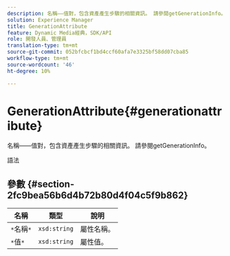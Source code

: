 ```yaml
---
description: 名稱——值對，包含資產產生步驟的相關資訊。 請參閱getGenerationInfo。
solution: Experience Manager
title: GenerationAttribute
feature: Dynamic Media經典，SDK/API
role: 開發人員、管理員
translation-type: tm+mt
source-git-commit: 052bfcbcf1bd4ccf60afa7e3325bf58dd07cba85
workflow-type: tm+mt
source-wordcount: '46'
ht-degree: 10%

---
```



# GenerationAttribute{#generationattribute}

名稱——值對，包含資產產生步驟的相關資訊。 請參閱getGenerationInfo。

語法

## 參數 {#section-2fc9bea56b6d4b72b80d4f04c5f9b862}

| 名稱 | 類型 | 說明 |
|---|---|---|
| `*`名稱`*` | `xsd:string` | 屬性名稱。 |
| `*`值`*` | `xsd:string` | 屬性值。 |

